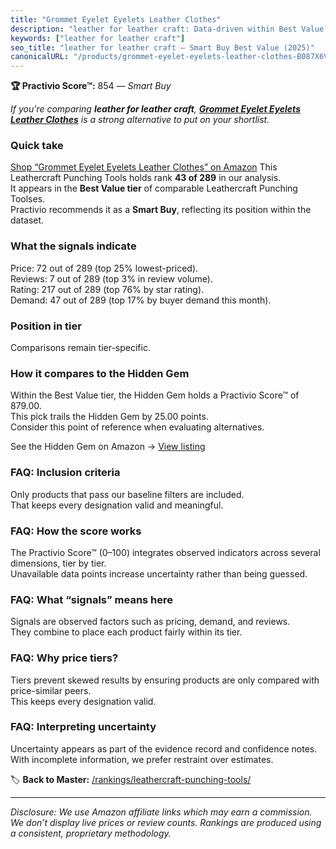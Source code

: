 ```yaml
---
title: "Grommet Eyelet Eyelets Leather Clothes"
description: "leather for leather craft: Data-driven within Best Value ranking using the Practivio Score™. Positioned by quality, value, demand, findability, momentum."
keywords: ["leather for leather craft"]
seo_title: "leather for leather craft — Smart Buy Best Value (2025)"
canonicalURL: "/products/grommet-eyelet-eyelets-leather-clothes-B087X6VB7N/"
---
```


**🏆 Practivio Score™:** 854 — _Smart Buy_


*If you're comparing **leather for leather craft**, **[Grommet Eyelet Eyelets Leather Clothes](https://www.amazon.com/dp/B087X6VB7N?tag=practivio-20)** is a strong alternative to put on your shortlist.*
### Quick take
[Shop “Grommet Eyelet Eyelets Leather Clothes” on Amazon](https://www.amazon.com/dp/B087X6VB7N?tag=practivio-20)
This Leathercraft Punching Tools holds rank **43 of 289** in our analysis.  
It appears in the **Best Value tier** of comparable Leathercraft Punching Toolses.  
Practivio recommends it as a **Smart Buy**, reflecting its position within the dataset.

### What the signals indicate
Price: 72 out of 289 (top 25% lowest-priced).  
Reviews: 7 out of 289 (top 3% in review volume).  
Rating: 217 out of 289 (top 76% by star rating).  
Demand: 47 out of 289 (top 17% by buyer demand this month).

### Position in tier
Comparisons remain tier-specific.

### How it compares to the Hidden Gem
Within the Best Value tier, the Hidden Gem holds a Practivio Score™ of 879.00.  
This pick trails the Hidden Gem by 25.00 points.  
Consider this point of reference when evaluating alternatives.  

See the Hidden Gem on Amazon → [View listing](https://www.amazon.com/dp/B06ZXYSCYZ?tag=practivio-20)

### FAQ: Inclusion criteria
Only products that pass our baseline filters are included.  
That keeps every designation valid and meaningful.

### FAQ: How the score works
The Practivio Score™ (0–100) integrates observed indicators across several dimensions, tier by tier.  
Unavailable data points increase uncertainty rather than being guessed.

### FAQ: What “signals” means here
Signals are observed factors such as pricing, demand, and reviews.  
They combine to place each product fairly within its tier.

### FAQ: Why price tiers?
Tiers prevent skewed results by ensuring products are only compared with price-similar peers.  
This keeps every designation valid.

### FAQ: Interpreting uncertainty
Uncertainty appears as part of the evidence record and confidence notes.  
With incomplete information, we prefer restraint over estimates.


🏷️ **Back to Master:** [/rankings/leathercraft-punching-tools/](/rankings/leathercraft-punching-tools/)

---
_Disclosure: We use Amazon affiliate links which may earn a commission. We don’t display live prices or review counts. Rankings are produced using a consistent, proprietary methodology._
